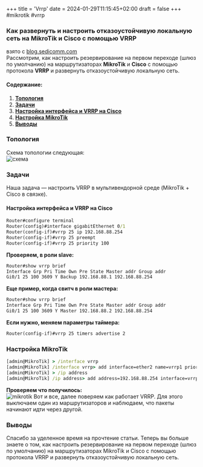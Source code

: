 +++
title = 'Vrrp'
date = 2024-01-29T11:15:45+02:00
draft = false
+++
#mikrotik #vrrp 
### Как развернуть и настроить отказоустойчивую локальную сеть на MikroTik и Cisco с помощью VRRP
взято с [blog.sedicomm.com](https://blog.sedicomm.com/2020/07/31/kak-razvernut-i-nastroit-otkazoustojchivuyu-lokalnuyu-set-na-mikrotik-i-cisco-s-pomoshhyu-vrrp/#4)\
Рассмотрим, как настроить резервирование на первом переходе (шлюз по умолчанию) на маршрутизаторах **MikroTik** и **Cisco** с помощью протокола **VRRP** и развернуть отказоустойчивую локальную сеть.
#### Содержание:
1. **[Топология](#топология)**
2. **[Задачи](#задачи)**
3. **[Настройка интерфейса и VRRP на Cisco](#настройка-интерфейса-и-vrrp-на-cisco)**
4. **[Настройка MikroTik](#настройка-mikrotik)**
5. **[Выводы](#выводы)**
### Топология
Схема топологии следующая:\
![схема](/network/mikrotik/vrrp/VRRP.jpg)
### Задачи
Наша задача — настроить VRRP в мультивендорной среде (MikroTik + Cisco в связке).
#### Настройка интерфейса и VRRP на Cisco
```cmd
Router#configure terminal
Router(config)#interface gigabitEthernet 0/1
Router(config-if)#vrrp 25 ip 192.168.88.254
Router(config-if)#vrrp 25 preempt
Router(config-if)#vrrp 25 priority 100
```
**Проверяем, в роли slave:**
```cmd
Router#show vrrp brief
Interface Grp Pri Time Own Pre State Master addr Group addr
Gi0/1 25 100 3609 Y Backup 192.168.88.1 192.168.88.254
```
**Еще пример, когда свитч в роли мастера:**
```cmd
Router#show vrrp brief
Interface Grp Pri Time Own Pre State Master addr Group addr
Gi0/1 25 100 3609 Y Master 192.168.88.2 192.168.88.254
```
**Если нужно, меняем параметры таймера:**
```cmd
Router(config-if)#vrrp 25 timers advertise 2
```
### Настройка MikroTik
```cmd
[admin@MikroTik] > /interface vrrp
[admin@MikroTik] /interface vrrp> add interface=ether2 name=vrrp1 priority=100 vrid=25 version=2
[admin@MikroTik] > /ip address
[admin@MikroTik] /ip address> add address=192.168.88.254 interface=vrrp1 network=192.168.88.0
```
**Проверяем что получилось:**\
![mikrotik](/network/mikrotik/vrrp/mikro.png)
Вот и все, далее поверяем как работает VRRP. Для этого выключаем один из маршрутизаторов и наблюдаем, что пакеты начинают идти через другой.
### Выводы
Спасибо за уделенное время на прочтение статьи. Теперь вы больше знаете о том, как настроить резервирование на первом переходе (шлюз по умолчанию) на маршрутизаторах MikroTik и Cisco с помощью протокола VRRP и развернуть отказоустойчивую локальную сеть.

